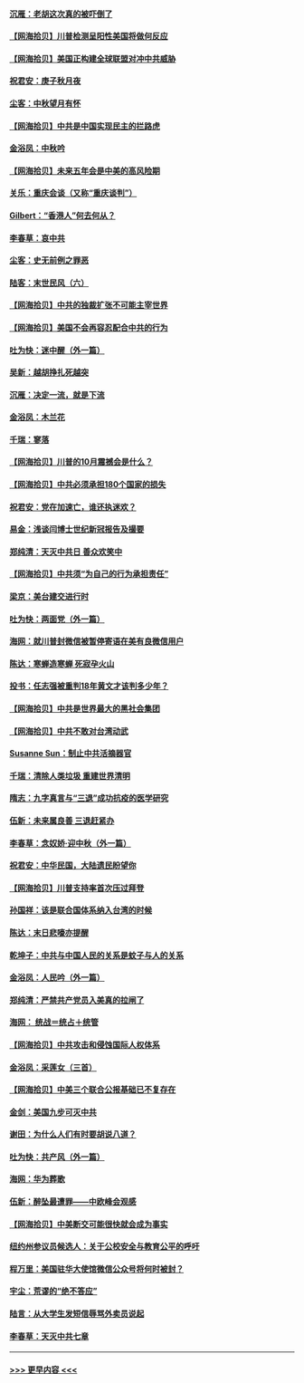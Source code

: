 #### [沉雁：老胡这次真的被吓倒了](../pages/nsc993/n12449796.md?t=10040202) 
#### [【网海拾贝】川普检测呈阳性美国将做何反应](../pages/nsc993/n12449042.md?t=10040202) 
#### [【网海拾贝】美国正构建全球联盟对冲中共威胁](../pages/nsc993/n12446580.md?t=10040202) 
#### [祝君安：庚子秋月夜](../pages/nsc993/n12445870.md?t=10040202) 
#### [尘客：中秋望月有怀](../pages/nsc993/n12444632.md?t=10040202) 
#### [【网海拾贝】中共是中国实现民主的拦路虎](../pages/nsc993/n12443573.md?t=10040202) 
#### [金浴凤：中秋吟](../pages/nsc993/n12441773.md?t=10040202) 
#### [【网海拾贝】未来五年会是中美的高风险期](../pages/nsc993/n12440760.md?t=10040202) 
#### [关乐：重庆会谈（又称“重庆谈判”）](../pages/nsc993/n12437525.md?t=10040202) 
#### [Gilbert：“香港人”何去何从？](../pages/nsc993/n12435894.md?t=10040202) 
#### [李春草：哀中共](../pages/nsc993/n12435874.md?t=10040202) 
#### [尘客：史无前例之罪恶](../pages/nsc993/n12435762.md?t=10040202) 
#### [陆客：末世民风（六）](../pages/nsc993/n12435354.md?t=10040202) 
#### [【网海拾贝】中共的独裁扩张不可能主宰世界](../pages/nsc993/n12435151.md?t=10040202) 
#### [【网海拾贝】美国不会再容忍配合中共的行为](../pages/nsc993/n12433808.md?t=10040202) 
#### [吐为快：迷中醒（外一篇）](../pages/nsc993/n12433585.md?t=10040202) 
#### [吴新：越胡挣扎死越突](../pages/nsc993/n12433562.md?t=10040202) 
#### [沉雁：决定一流，就是下流](../pages/nsc993/n12432128.md?t=10040202) 
#### [金浴凤：木兰花](../pages/nsc993/n12432124.md?t=10040202) 
#### [千瑞：寥落](../pages/nsc993/n12432071.md?t=10040202) 
#### [【网海拾贝】川普的10月震撼会是什么？](../pages/nsc993/n12431624.md?t=10040202) 
#### [【网海拾贝】中共必须承担180个国家的损失](../pages/nsc993/n12428893.md?t=10040202) 
#### [祝君安：党在加速亡，谁还执迷欢？](../pages/nsc993/n12428652.md?t=10040202) 
#### [易金：浅谈闫博士世纪新冠报告及撮要](../pages/nsc993/n12426822.md?t=10040202) 
#### [郑纯清：天灭中共日 善众欢笑中](../pages/nsc993/n12426784.md?t=10040202) 
#### [【网海拾贝】中共须“为自己的行为承担责任”](../pages/nsc993/n12426067.md?t=10040202) 
#### [梁京：美台建交进行时](../pages/nsc993/n12424066.md?t=10040202) 
#### [吐为快：两面党（外一篇）](../pages/nsc993/n12424043.md?t=10040202) 
#### [海网：就川普封微信被暂停寄语在美有良微信用户](../pages/nsc993/n12424021.md?t=10040202) 
#### [陈达：寒蝉造寒蝉 死寂孕火山](../pages/nsc993/n12423958.md?t=10040202) 
#### [投书：任志强被重判18年黄文才该判多少年？](../pages/nsc993/n12423672.md?t=10040202) 
#### [【网海拾贝】中共是世界最大的黑社会集团](../pages/nsc993/n12423543.md?t=10040202) 
#### [【网海拾贝】中共不敢对台湾动武](../pages/nsc993/n12421418.md?t=10040202) 
#### [Susanne Sun：制止中共活摘器官](../pages/nsc993/n12419654.md?t=10040202) 
#### [千瑞：清除人类垃圾 重建世界清明](../pages/nsc993/n12419414.md?t=10040202) 
#### [隋志：九字真言与“三退”成功抗疫的医学研究](../pages/nsc993/n12419248.md?t=10040202) 
#### [伍新：未来属良善 三退赶紧办](../pages/nsc993/n12418496.md?t=10040202) 
#### [李春草：念奴娇·迎中秋（外一篇）](../pages/nsc993/n12418465.md?t=10040202) 
#### [祝君安：中华民国，大陆遗民盼望你](../pages/nsc993/n12418089.md?t=10040202) 
#### [【网海拾贝】川普支持率首次压过拜登](../pages/nsc993/n12418050.md?t=10040202) 
#### [孙国祥：该是联合国体系纳入台湾的时候](../pages/nsc993/n12417369.md?t=10040202) 
#### [陈达：末日悲嚎亦提醒](../pages/nsc993/n12416736.md?t=10040202) 
#### [乾坤子：中共与中国人民的关系是蚊子与人的关系](../pages/nsc993/n12416632.md?t=10040202) 
#### [金浴凤：人民吟（外一篇）](../pages/nsc993/n12416567.md?t=10040202) 
#### [郑纯清：严禁共产党员入美真的拉闸了](../pages/nsc993/n12416550.md?t=10040202) 
#### [海网： 统战＝统占＋统管](../pages/nsc993/n12416404.md?t=10040202) 
#### [【网海拾贝】中共攻击和侵蚀国际人权体系](../pages/nsc993/n12416250.md?t=10040202) 
#### [金浴凤：采莲女（三首）](../pages/nsc993/n12415517.md?t=10040202) 
#### [【网海拾贝】中美三个联合公报基础已不复存在](../pages/nsc993/n12415054.md?t=10040202) 
#### [金剑：美国九步可灭中共](../pages/nsc993/n12413183.md?t=10040202) 
#### [谢田：为什么人们有时要胡说八道？](../pages/nsc993/n12411861.md?t=10040202) 
#### [吐为快：共产风（外一篇）](../pages/nsc993/n12411761.md?t=10040202) 
#### [海网：华为葬歌](../pages/nsc993/n12410381.md?t=10040202) 
#### [伍新：醉坠最遭罪——中欧峰会观感](../pages/nsc993/n12410364.md?t=10040202) 
#### [【网海拾贝】中美断交可能很快就会成为事实](../pages/nsc993/n12409495.md?t=10040202) 
#### [纽约州参议员候选人：关于公校安全与教育公平的呼吁](../pages/nsc993/n12409228.md?t=10040202) 
#### [程万里：美国驻华大使馆微信公众号将何时被封？](../pages/nsc993/n12407397.md?t=10040202) 
#### [宇尘：荒谬的“绝不答应”](../pages/nsc993/n12407360.md?t=10040202) 
#### [陆言：从大学生发短信辱骂外卖员说起](../pages/nsc993/n12407285.md?t=10040202) 
#### [李春草：天灭中共七章](../pages/nsc993/n12406988.md?t=10040202) 

----
#### [ >>> 更早内容 <<< ](../indexes/nsc993-earlier.md)
